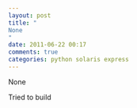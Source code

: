 ```yaml
---
layout: post
title: "
None
"
date: 2011-06-22 00:17
comments: true
categories: python solaris express
---
```


None


Tried to build 

